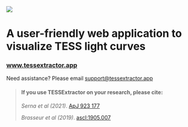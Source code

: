 <img src="https://user-images.githubusercontent.com/15573863/184284484-a0041c6e-df4e-45e5-b262-def835e6dbd5.gif"/>

# A user-friendly web application to visualize TESS light curves

### www.tessextractor.app

Need assistance? Please email
support@tessextractor.app

>#### If you use TESSExtractor on your research, please cite:
>
> _Serna et al (2021)_. [ApJ 923 177](https://doi.org/10.3847/1538-4357/AC300A)
> 
> _Brasseur et al (2019)_. [ascl:1905.007](https://ui.adsabs.harvard.edu/abs/2019ascl.soft05007B/abstract)

